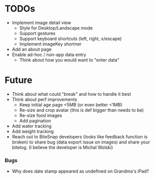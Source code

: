 # TODOs
* Implement image detail view
    * Style for Desktop/Landscape mode
    * Support gestures
    * Support keyboard shortcuts (left, right, x/escape)
    * Implement imageKey shortner
* Add an about page
* Enable ad-hoc / non-app data entry
    * Think about how you would want to "enter data"

# Future
* Think about what could "break" and how to handle it best
* Think about perf improvements
    * Keep initial age page <5MB (or even better <1MB)
    * Re-size and crop avatar (this is def bigger than needs to be)
    * Re-size food images
    * Add pagination
* Add water tracking
* Add weight tracking
* Reach out to BiteSnap developers (looks like feedback function is broken) to share bug (data export issue on images) and share your bitelog. (I believe the developer is Michal Wolski)

### Bugs
* Why does date stamp appeared as undefined on Grandma's iPad?
